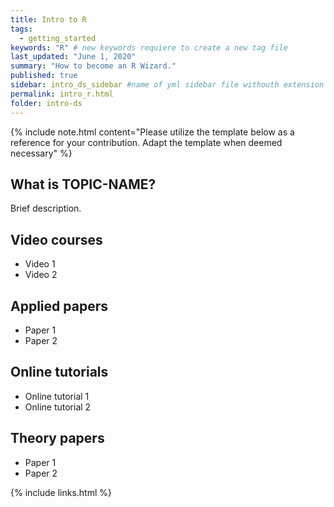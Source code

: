 ```yaml
---
title: Intro to R
tags:
  - getting_started
keywords: "R" # new keywords requiere to create a new tag file
last_updated: "June 1, 2020"
summary: "How to become an R Wizard."
published: true
sidebar: intro_ds_sidebar #name of yml sidebar file withouth extension
permalink: intro_r.html
folder: intro-ds
---
```



{% include note.html content="Please utilize the template below as a reference for your contribution. Adapt the template when deemed necessary" %}

## What is TOPIC-NAME?

Brief description.

## Video courses

* Video 1
* Video 2

## Applied papers 
* Paper 1
* Paper 2

## Online tutorials

* Online tutorial 1
* Online tutorial 2

## Theory papers 
* Paper 1
* Paper 2

{% include links.html %}
